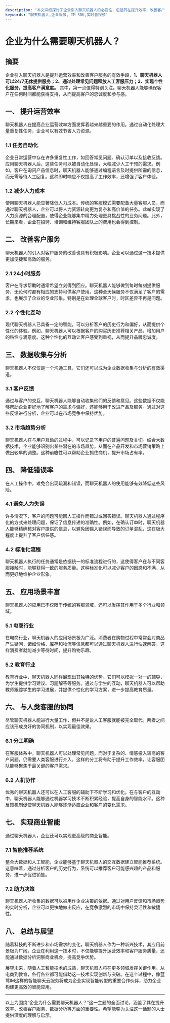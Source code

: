 ```yaml
---
description: "本文详细探讨了企业引入聊天机器人的必要性，包括其在提升效率、改善客户服务等方面的优势."
keywords: "聊天机器人,企业服务, IM SDK,实时音视频"
---
```

# 企业为什么需要聊天机器人？

## 摘要

企业引入聊天机器人是提升运营效率和改善客户服务的有效手段，**1、聊天机器人可以24/7无休提供服务；2、通过处理常见问题释放人工客服压力；3、实现个性化服务，提高客户满意度。** 其中，第一点值得特别关注。聊天机器人能够确保客户在任何时间都能获得支持，从而提高客户的忠诚度和参与感。

## 一、 提升运营效率

聊天机器人在提高企业运营效率方面发挥着越来越重要的作用。通过自动化处理大量重复性任务，企业可以有效节省人力资源。

### 1.1 任务自动化

企业日常运营中存在许多重复性工作，如回答常见问题、确认订单以及接收反馈。应用聊天机器人后，这些任务可以被自动化处理，大幅减少人工干预的需求。例如，客户在询问产品信息时，聊天机器人能够通过编程语言及时提供所需的信息，而无需等待人工回复。这种即时响应不仅提高了工作效率，还增强了客户体验。

### 1.2 减少人力成本

使用聊天机器人能显著降低人力成本。传统的客服模式需要配备大量客服人员，而通过聊天机器人，企业可以将人力资源转向更为复杂和高价值的任务。此举实现了人力资源的合理配置，使得企业能够集中精力处理更具挑战性的业务问题。此外，长期来看，企业在招聘、培训和维持客服团队上的费用也会得到控制。

## 二、 改善客户服务

聊天机器人的引入对客户服务的改善也具有积极影响。企业可以通过这一技术提供更加便捷和高效的服务。

### 2.1 24小时服务

客户在寻求帮助时通常希望立刻得到回应。聊天机器人能够做到每时每刻提供服务，无论何时都有相应的支持可供客户使用。这种全天候服务不仅满足了客户的需求，也展示了企业的专业形象。特别是在处理全球客户时，时区差异不再是问题。

### 2.2 个性化互动

现代聊天机器人已具备一定的智能，可以分析客户的历史行为和偏好，从而提供个性化的体验。例如，聊天机器人可以根据客户的购买历史推荐相关产品，增加用户的粘性与满意度。这种个性化的互动让客户感受到重视，从而提升品牌忠诚度。

## 三、 数据收集与分析

聊天机器人不仅仅是一个沟通工具，它们还可以成为企业数据收集与分析的有效渠道。

### 3.1 客户反馈

通过与客户的交互，聊天机器人能够自动收集他们的反馈和意见。这些数据不仅能够帮助企业更好地了解客户的需求与偏好，还能够用于改进产品及服务。通过对这些反馈进行分析，企业可以在市场竞争中保持优势。

### 3.2 市场趋势分析

聊天机器人在与用户互动的过程中，可以记录下用户的普遍问题及关切。结合大数据技术，企业能够识别出某些潜在的市场趋势，从而在产品开发和市场营销策略上做出较早的调整。这种前瞻性可以帮助企业抓住商机，提升市场占有率。

## 四、 降低错误率

在人工操作中，难免会出现疏漏和错误，而聊天机器人的使用能够有效降低这些风险。

### 4.1 避免人为失误

许多情况下，客户的问题可能因人工操作而错过或回答错误。聊天机器人通过程序化的方式来处理问题，保证了信息传递的准确性。例如，在确认订单时，聊天机器人能够精确核对客户提供的信息，以避免因输入错误而导致的订单混乱，这在极大程度上提升了客户信任感。

### 4.2 标准化流程

聊天机器人执行的任务通常是依据统一的标准流程进行的，这使得客户在与不同客服接触时，能够获得一致的服务质量。这种标准化可以减少客户的困惑和不满，从而更好地维护企业形象。

## 五、 应用场景丰富

聊天机器人的应用已不仅限于传统的客服领域，还可以发挥其作用于多个行业和领域。

### 5.1 电商行业

在电商行业，聊天机器人的应用场景极为广泛。消费者在购物过程中常常会对商品产生疑问，诸如价格、库存和物流等信息都可以通过聊天机器人进行快速解答，这样消费者就能减少等待时间，提升购物乐趣。

### 5.2 教育行业

教育行业中，聊天机器人同样展现出其独特的优势。它们可以模拟一对一的辅导，为学生提供学习建议、习题解答等服务。通过与学生的互动，聊天机器人可以帮助教师跟踪学生的学习进展，并提供个性化的学习方案，进一步提高教育质量。

## 六、 与人类客服的协同

尽管聊天机器人能进行大量工作，但并不是说人工客服就能被完全取代。两者之间应该形成良好的协同机制，以实现最佳效果。

### 6.1 分工明确

在客服体系中，聊天机器人可以处理常见问题，而对于复杂的、情感投入较高的客户问题，仍需要人类客服进行介入。这样的分工将有助于提升工作效率，让客服团队能够聚焦于最关键的客户需求。

### 6.2 人机协作

优秀的聊天机器人还可以在人工客服的辅助下不断学习和优化。在与客户的互动中，聊天机器人能够通过机器学习技术不断积累经验，提高自身的智能水平。这种反馈机制促使聊天机器人能够逐渐适应企业和客户的变化需求。

## 七、 实现商业智能

通过聊天机器人，企业还可以实现更高级的商业智能。

### 7.1 智能推荐系统

整合大数据和人工智能，企业能够基于聊天机器人的交互数据建立智能推荐系统。这意味着，通过分析客户的历史行为，系统可以推荐客户可能感兴趣的产品和服务，进一步促进销售。

### 7.2 助力决策

聊天机器人所收集的数据可以被用作企业决策的依据。通过对用户反馈和市场趋势的实时分析，企业可以更快地做出反应，在竞争激烈的市场中保持灵活性和敏捷性。

## 八、 总结与展望

随着科技的不断进步和市场需求的变化，聊天机器人作为一种新兴技术，其应用前景极为广阔。企业在利用这一技术时，不仅能够提升运营效率和客户服务质量，还能通过数据分析洞察商业机会，提高竞争优势。

展望未来，随着人工智能技术的成熟，聊天机器人将在更多领域发挥关键作用。从电商到教育，各行各业都可能借助这一技术实现创新与突破。在这个过程中，像蓝莺IM这样的智能聊天云服务将成为企业实现智能转型的重要合作伙伴，助力企业构建更高效的智能应用。

---

以上为围绕“企业为什么需要聊天机器人？”这一主题的全面讨论，涵盖了其在提升效率、改善客户服务、数据分析等方面的重要性。希望能够为关注这一话题的人士提供深度的理解与启示。
